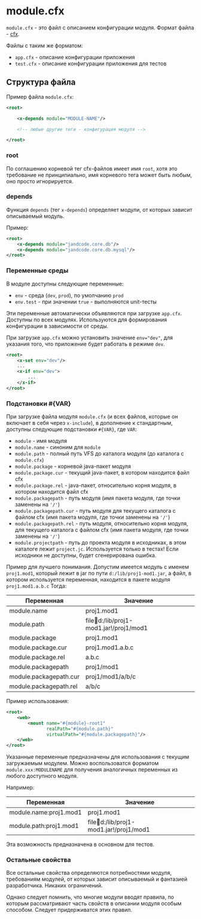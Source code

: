 
module.cfx
==========

`module.cfx` - это файл с описанием конфигурации модуля. Формат файла - [cfx](../commons/conf-cfx.md).

Файлы с таким же форматом:

* `app.cfx` - описание конфигурации приложения
* `test.cfx` - описание конфигурации приложения для тестов


Структура файла
---------------

Пример файла `module.cfx`:

```xml
<root>

    <x-depends module="MODULE-NAME"/>

    <!-- любые другие теги - конфигурация модуля -->

</root>
```

### root

По соглашению корневой тег cfx-файлов имеет имя `root`, хотя это требование
не принципиально, имя корневого тега может быть любым, оно просто игнорируется.


### depends

Функция `depends` (тег `x-depends`) определяет модули, от которых зависит описываемый модуль.

Пример:

```xml
<root>
    <x-depends module="jandcode.core.db"/>
    <x-depends module="jandcode.core.db.mysql"/>
</root>
```

### Переменные среды

В модуле доступны следующие переменные:

* `env` - среда (`dev`, `prod`), по умолчанию `prod`
* `env.test` - при значении `true` - выполняются unit-тесты

Эти переменные автоматически объявляются при загрузке `app.cfx`.
Доступны по всех модулях. Используются
для формирования конфигурации в зависимости от среды. 

При загрузке `app.cfx` можно установить значение `env="dev"`, для указания того, 
что приложение будет работать в режиме `dev`. 

```xml
<root>
    <x-set env="dev"/>
    ...
    <x-if env="dev">
        ...
    </x-if>
</root>
```


### Подстановки #\{VAR}

При загрузке файла модуля `module.cfx` (и всех файлов, которые он включает в
себя через `x-include`), в дополнение к стандартным, доступны следующие
подстановки `#{VAR}`, где `VAR`:

* `module` - имя модуля
* `module.name` - синоним для `module`
* `module.path` - полный путь VFS до каталога модуля (до каталога с `module.cfx`)
* `module.package` - корневой java-пакет модуля
* `module.package.cur` - текущий java-пакет, в котором находится файл cfx
* `module.package.rel` - java-пакет, относительно корня модуля, в котором находится файл cfx
* `module.packagepath` - путь модуля (имя пакета модуля, где точки заменены на `'/'`)
* `module.packagepath.cur` - путь модуля для текущего каталога с файлом cfx
  (имя пакета модуля, где точки заменены на `'/'`)
* `module.packagepath.rel` - путь модуля, относительно корня модуля, для текущего
  каталога с файлом cfx (имя пакета модуля, где точки заменены на `'/'`)
* `module.projectpath` - путь до проекта модуля в исходниках, в этом каталоге лежит `project.jc`.
  Используется только в тестах! Если исходники не доступны, будет сгенерирована ошибка.

Пример для лучшего понимания. Допустим имеется модуль с именем `proj1.mod1`, который
лежит в jar по пути `d:/lib/proj1-mod1.jar`, а файл, в котором используется переменная,
находится в пакете модуля `proj1.mod1.a.b.c` Тогда:

| Переменная | Значение |
| --- | --- |
| module.name | proj1.mod1 |
| module.path | file:jar:d:/lib/proj1-mod1.jar!/proj1/mod1 |
| module.package | proj1.mod1 |
| module.package.cur | proj1.mod1.a.b.c |
| module.package.rel | a.b.c |
| module.packagepath | proj1/mod1 |
| module.packagepath.cur | proj1/mod1/a/b/c |
| module.packagepath.rel | a/b/c |

Пример использования:

```xml
<root>
    <web>
        <mount name="#{module}-root1"
               realPath="#{module.path}"
               virtualPath="#{module.packagepath}"/>
    </web>
</root>
```

Указанные переменные предназначены для использования с текущим загружаемым модулем.
Можно воспользоватся форматом `module.xxx:MODULENAME` для получения аналогичных
переменных из любого доступного модуля.

Например:

| Переменная | Значение |
| --- | --- |
| module.name:proj1.mod1 | proj1.mod1 |
| module.path:proj1.mod1 | file:jar:d:/lib/proj1-mod1.jar!/proj1/mod1 |

Эта возможность предназначена в основном для тестов.


### Остальные свойства

Все остальные свойства определяются потребностями модуля, требованиям модулей, от которых
зависит описываемый и фантазией разработчика. Никаких ограничений.

Однако следует помнить, что многие модули вводят правила, по которым рассматривают
часть свойств в описании модуля особым способом.
Следует придерживатся этих правил.


